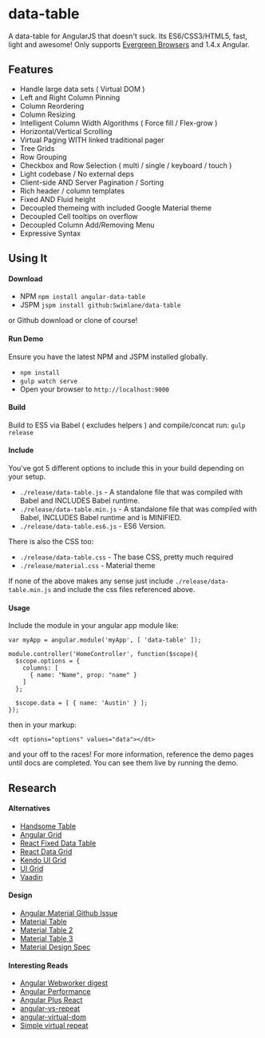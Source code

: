 # data-table

A data-table for AngularJS that doesn't suck.  Its ES6/CSS3/HTML5, fast, light and awesome!  Only supports [Evergreen Browsers](http://eisenbergeffect.bluespire.com/evergreen-browsers/) and 1.4.x Angular.

## Features

- Handle large data sets ( Virtual DOM )
- Left and Right Column Pinning
- Column Reordering
- Column Resizing
- Intelligent Column Width Algorithms ( Force fill / Flex-grow )
- Horizontal/Vertical Scrolling
- Virtual Paging WITH linked traditional pager
- Tree Grids
- Row Grouping
- Checkbox and Row Selection ( multi / single / keyboard / touch )
- Light codebase / No external deps
- Client-side AND Server Pagination / Sorting
- Rich header / column templates
- Fixed AND Fluid height
- Decoupled themeing with included Google Material theme
- Decoupled Cell tooltips on overflow
- Decoupled Column Add/Removing Menu
- Expressive Syntax

## Using It

#### Download

- NPM `npm install angular-data-table`
- JSPM `jspm install github:Swimlane/data-table`

or Github download or clone of course!

#### Run Demo

Ensure you have the latest NPM and JSPM installed globally.

- `npm install`
- `gulp watch serve`
- Open your browser to `http://localhost:9000`

#### Build

Build to ES5 via Babel ( excludes helpers ) and compile/concat run: `gulp release`

#### Include

You've got 5 different options to include this in your build depending on your setup.

- `./release/data-table.js` - A standalone file that was compiled with Babel and INCLUDES Babel runtime.
- `./release/data-table.min.js` - A standalone file that was compiled with Babel, INCLUDES Babel runtime and is MINIFIED.
- `./release/data-table.es6.js` - ES6 Version.

There is also the CSS too:

- `./release/data-table.css` - The base CSS, pretty much required
- `./release/material.css` - Material theme

If none of the above makes any sense just include `./release/data-table.min.js` and include the css files referenced above.

#### Usage

Include the module in your angular app module like:

    var myApp = angular.module('myApp', [ 'data-table' ]);

    module.controller('HomeController', function($scope){
      $scope.options = {
        columns: [
          { name: "Name", prop: "name" }
        ]
      };

      $scope.data = [ { name: 'Austin' } ];
    });

then in your markup:

    <dt options="options" values="data"></dt>

and your off to the races!  For more information, reference the demo pages until docs are completed.  You can see them live by running the demo.

## Research

#### Alternatives

- [Handsome Table](http://handsontable.github.io/ngHandsontable/)
- [Angular Grid](http://www.angulargrid.com/)
- [React Fixed Data Table](https://facebook.github.io/fixed-data-table/)
- [React Data Grid](https://github.com/zippyui/react-datagrid)
- [Kendo UI Grid](http://demos.telerik.com/kendo-ui/grid/index)
- [UI Grid](http://ui-grid.info)
- [Vaadin](http://demo.vaadin.com/sampler/#ui/grids-and-trees/grid)

#### Design

- [Angular Material Github Issue](https://github.com/angular/material/issues/796)
- [Material Table](https://github.com/daniel-nagy/md-data-table)
- [Material Table 2](http://danielnagy.me/md-data-table/)
- [Material Table 3](http://codepen.io/zavoloklom/pen/IGkDz)
- [Material Design Spec](http://www.google.com/design/spec/components/data-tables.html#data-tables-tables-within-cards)

#### Interesting Reads

- [Angular Webworker digest](https://github.com/bahmutov/web-worker-digest-demo)
- [Angular Performance](http://bahmutov.calepin.co/improving-angular-web-app-performance-example.html)
- [Angular Plus React](http://glebbahmutov.com/blog/angular-plus-react-equals-speed-revisited/)
- [angular-vs-repeat](https://github.com/kamilkp/angular-vs-repeat)
- [angular-virtual-dom](https://github.com/teropa/angular-virtual-dom)
- [Simple virtual repeat](http://codepen.io/2fdevs/pen/pvvXoO)
